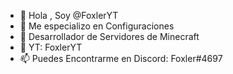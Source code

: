 - 👋 Hola , Soy @FoxlerYT
- 👀 Me especializo en Configuraciones
- 🌱 Desarrollador de Servidores de Minecraft
- 💞️ YT: FoxlerYT
- 📫 Puedes Encontrarme en Discord: Foxler#4697

<!---
FoxlerYT/FoxlerYT is a ✨ special ✨ repository because its `README.md` (this file) appears on your GitHub profile.
You can click the Preview link to take a look at your changes.
---> 
 
